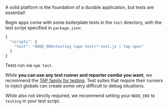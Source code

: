 A solid platform is the foundation of a durable application, but tests are essential!

Begin apps come with some boilerplate tests in the `test` directory, with the test script specified in `package.json`:

```js
{
  "scripts": {
    "test": "NODE_ENV=testing tape test/*-test.js | tap-spec"
  }
}
```

Tests run via `npm test`.

While **you can use any test runner and reporter combo you want**, we recommend the [TAP family for testing](https://testanything.org/). Test suites that require their runners to inject globals can create some very difficult to debug situations.

While also not strictly required, we recommend setting your `NODE_ENV` to `testing` in your test script.
